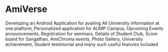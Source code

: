 # AmiVerse
Developing an Android Application for availing All University information at one platform​, Personalized application for AUMP Campus, Upcoming Events announcements​, Registration for seminars, Details of Student Club,​  Score board for Sangathan, AmiChroma events,​ Photo Gallery, University achievement, Student testimonial and many such useful features included
